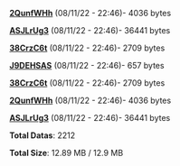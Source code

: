 [**2QunfWHh**](/data/2QunfWHh.txt) (08/11/22 - 22:46)- 4036 bytes

[**ASJLrUg3**](/data/ASJLrUg3.txt) (08/11/22 - 22:46)- 36441 bytes

[**38CrzC6t**](/data/38CrzC6t.txt) (08/11/22 - 22:46)- 2709 bytes

[**J9DEHSAS**](/data/J9DEHSAS.txt) (08/11/22 - 22:46)- 657 bytes

[**38CrzC6t**](/data/38CrzC6t.txt) (08/11/22 - 22:46)- 2709 bytes

[**2QunfWHh**](/data/2QunfWHh.txt) (08/11/22 - 22:46)- 4036 bytes

[**ASJLrUg3**](/data/ASJLrUg3.txt) (08/11/22 - 22:46)- 36441 bytes

**Total Datas**: 2212

**Total Size**: 12.89 MB / 12.9 MB